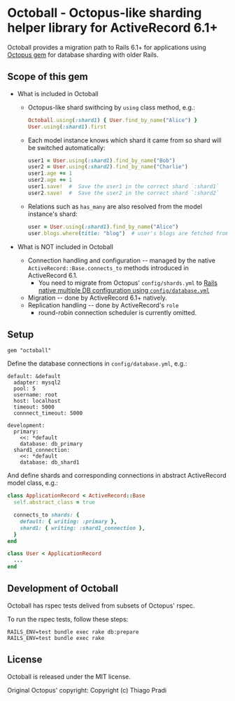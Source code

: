 # Octoball - Octopus-like sharding helper library for ActiveRecord 6.1+

Octoball provides a migration path to Rails 6.1+ for applications using [Octopus gem](https://github.com/thiagopradi/octopus) for database sharding with older Rails.

## Scope of this gem

- What is included in Octoball
  - Octopus-like shard swithcing by `using` class method, e.g.:
    ```ruby
    Octoball.using(:shard1) { User.find_by_name("Alice") }
    User.using(:shard1).first
    ```
  - Each model instance knows which shard it came from so shard will be switched automatically:
    ```ruby
    user1 = User.using(:shard1).find_by_name("Bob")
    user2 = User.using(:shard2).find_by_name("Charlie")
    user1.age += 1
    user2.age += 1
    user1.save!  #  Save the user1 in the correct shard `:shard1`
    user2.save!  #  Save the user2 in the correct shard `:shard2`
    ```
  - Relations such as `has_many` are also resolved from the model instance's shard:
    ```ruby
    user = User.using(:shard1).find_by_name("Alice")
    user.blogs.where(title: "blog")  # user's blogs are fetched from `:shard1`
    ```

- What is NOT included in Octoball
  - Connection handling and configuration -- managed by the native `ActiveRecord::Base.connects_to` methods introduced in ActiveRecord 6.1.
    - You need to migrate from Octopus' `config/shards.yml` to [Rails native multiple DB configuration using `config/database.yml`](https://edgeguides.rubyonrails.org/active_record_multiple_databases.html)
  - Migration -- done by ActiveRecord 6.1+ natively.
  - Replication handling -- done by ActiveRecord's `role`
    - round-robin connection scheduler is currently omitted.

## Setup

```
gem "octoball"
```
Define the database connections in `config/database.yml`, e.g.:
```
default: &default
  adapter: mysql2
  pool: 5
  username: root
  host: localhost
  timeout: 5000
  connnect_timeout: 5000

development:
  primary:
    <<: *default
    database: db_primary
  shard1_connection:
    <<: *default
    database: db_shard1
```
And define shards and corresponding connections in abstract ActiveRecord model class, e.g.:
```ruby
class ApplicationRecord < ActiveRecord::Base
  self.abstract_class = true

  connects_to shards: {
    default: { writing: :primary },
    shard1: { writing: :shard1_connection },
  }
end

class User < ApplicationRecord
  ...
end
```

## Development of Octoball
Octoball has rspec tests delived from subsets of Octopus' rspec.

To run the rspec tests, follow these steps:
```
RAILS_ENV=test bundle exec rake db:prepare
RAILS_ENV=test bundle exec rake
```

## License
Octoball is released under the MIT license.

Original Octopus' copyright: Copyright (c) Thiago Pradi
